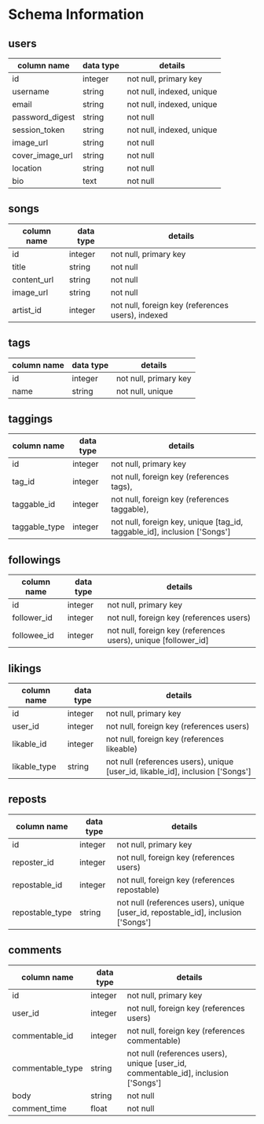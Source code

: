 # Schema Information

## users
column name     | data type | details
----------------|-----------|-----------------------
id              | integer   | not null, primary key
username        | string    | not null, indexed, unique
email           | string    | not null, indexed, unique
password_digest | string    | not null
session_token   | string    | not null, indexed, unique
image_url       | string    | not null
cover_image_url | string    | not null
location        | string    | not null
bio             | text      | not null

## songs
column name  | data type | details
-------------|-----------|-----------------------
id           | integer   | not null, primary key
title        | string    | not null
content_url  | string    | not null
image_url    | string    | not null
artist_id    | integer   | not null, foreign key (references users), indexed

## tags
column name | data type | details
------------|-----------|-----------------------
id          | integer   | not null, primary key
name        | string    | not null, unique

## taggings
column name   | data type | details
--------------|-----------|-----------------------
id            | integer   | not null, primary key
tag_id        | integer   | not null, foreign key (references tags),
taggable_id   | integer   | not null, foreign key (references taggable),
taggable_type | integer   | not null, foreign key, unique [tag_id, taggable_id], inclusion ['Songs']

## followings
column name | data type | details
------------|-----------|-----------------------
id          | integer   | not null, primary key
follower_id | integer   | not null, foreign key (references users)
followee_id | integer   | not null, foreign key (references users), unique [follower_id]

## likings
column name  | data type | details
-------------|-----------|-----------------------
id           | integer   | not null, primary key
user_id      | integer   | not null, foreign key (references users)
likable_id   | integer   | not null, foreign key (references likeable)
likable_type | string    | not null (references users), unique [user_id, likable_id], inclusion ['Songs']

## reposts
column name     | data type | details
----------------|-----------|-----------------------
id              | integer   | not null, primary key
reposter_id     | integer   | not null, foreign key (references users)
repostable_id   | integer   | not null, foreign key (references repostable)
repostable_type | string    | not null (references users), unique [user_id, repostable_id], inclusion ['Songs']

## comments
column name      | data type | details
-----------------|-----------|-----------------------
id               | integer   | not null, primary key
user_id          | integer   | not null, foreign key (references users)
commentable_id   | integer   | not null, foreign key (references commentable)
commentable_type | string    | not null (references users), unique [user_id, commentable_id], inclusion ['Songs']
body             | string    | not null
comment_time     | float     | not null
